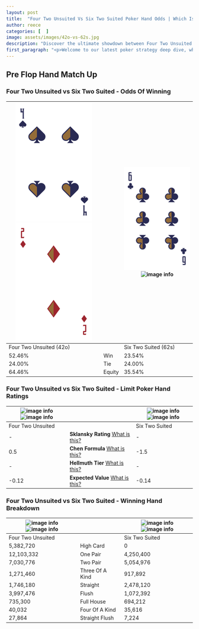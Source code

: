 ```yaml
---
layout: post
title:  "Four Two Unsuited Vs Six Two Suited Poker Hand Odds | Which Is The Better Hand In Poker? A Complete Guide"
author: reece
categories: [  ]
image: assets/images/42o-vs-62s.jpg
description: "Discover the ultimate showdown between Four Two Unsuited and Six Two Suited in poker! Uncover the odds, strategies, and scenarios where one hand triumphs over the other. Get ready to up your poker game with this thrilling analysis."
first_paragraph: "<p>Welcome to our latest poker strategy deep dive, where we're pitting two distinct hands against each other in a high-stakes showdown: Four Two Unsuited vs Six Two Suited.</p><p>In the dynamic world of poker, every decision counts, and knowing which hand holds the upper hand is key to your success at the table.</p><p>In this article, we'll dissect these two hands, explore the scenarios where one dominates the other, and equip you with the knowledge to make strategic choices that can tip the odds in your favor.</p><p>Get ready to unravel the intriguing dynamics of these poker hands and elevate your game to new heights.</p>"
---
```




[comment]: # (sp0)

## Pre Flop Hand Match Up

<div class="table hand-ratings" markdown="1"> 



### Four Two Unsuited vs Six Two Suited - Odds Of Winning


    
| ![image info](assets/images/hand1/4.png) ![image info](assets/images/hand1/2o.png) |  | ![image info](assets/images/hand2/6.png) ![image info](assets/images/hand2/2s.png) |
| -------- | -------- | -------- |
| Four Two Unsuited (42o) |  | Six Two Suited (62s) |
| 52.46% | Win | 23.54% |
| 24.00% | Tie | 24.00% |
| 64.46% | Equity | 35.54% |




[comment]: # (sp1)



### Four Two Unsuited vs Six Two Suited - Limit Poker Hand Ratings


    
| ![image info](https://www.riverpairs.com/assets/images/hand1/4.png) ![image info](https://www.riverpairs.com/assets/images/hand1/2o.png) |  | ![image info](https://www.riverpairs.com/assets/images/hand2/6.png) ![image info](https://www.riverpairs.com/assets/images/hand2/2s.png) |
| -------- | -------- | -------- |
| Four Two Unsuited |  | Six Two Suited |
| - | **Sklansky Rating** [What is this?](/sklansky-rating-explained) | - |
| 0.5 | **Chen Formula** [What is this?](/chen-formula-explained) | -1.5 |
| - | **Hellmuth Tier** [What is this?](/Hellmuth-tier-explained) | - |
| -0.12 | **Expected Value** [What is this?](/expected-value-explained) | -0.14 |




[comment]: # (sp2)



### Four Two Unsuited vs Six Two Suited - Winning Hand Breakdown


    
| ![image info](https://www.riverpairs.com/assets/images/hand1/4.png) ![image info](https://www.riverpairs.com/assets/images/hand1/2o.png) |  | ![image info](https://www.riverpairs.com/assets/images/hand2/6.png) ![image info](https://www.riverpairs.com/assets/images/hand2/2s.png) |
| -------- | -------- | -------- |
| Four Two Unsuited |  | Six Two Suited |
| 5,382,720 | High Card | 0 |
| 12,103,332 | One Pair | 4,250,400 |
| 7,030,776 | Two Pair | 5,054,976 |
| 1,271,460 | Three Of A Kind | 917,892 |
| 1,746,180 | Straight | 2,478,120 |
| 3,997,476 | Flush | 1,072,392 |
| 735,300 | Full House | 694,212 |
| 40,032 | Four Of A Kind | 35,616 |
| 27,864 | Straight Flush | 7,224 |




[comment]: # (sp3)



</div>

[comment]: # (sp4)



[comment]: # (sp5)

